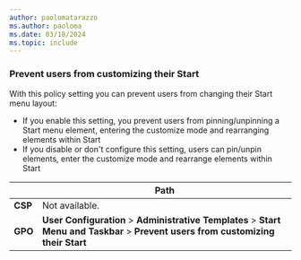 ```yaml
---
author: paolomatarazzo
ms.author: paoloma
ms.date: 03/18/2024
ms.topic: include
---
```


### Prevent users from customizing their Start

With this policy setting you can prevent users from changing their Start menu layout:

- If you enable this setting, you prevent users from pinning/unpinning a Start menu element, entering the customize mode and rearranging elements within Start
- If you disable or don't configure this setting, users can pin/unpin elements, enter the customize mode and rearrange elements within Start

|  | Path |
|--|--|
| **CSP** | Not available. |
| **GPO** | **User Configuration** > **Administrative Templates** > **Start Menu and Taskbar** > **Prevent users from customizing their Start**|
